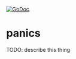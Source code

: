 [![GoDoc](https://img.shields.io/badge/godoc-reference-blue.svg)](https://pkg.go.dev/github.com/charlievieth/panics)

# panics

TODO: describe this thing
